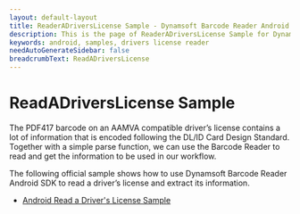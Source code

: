 ```yaml
---
layout: default-layout
title: ReaderADriversLicense Sample - Dynamsoft Barcode Reader Android edition
description: This is the page of ReaderADriversLicense Sample for Dynamsoft Barcode Reader Android SDK.
keywords: android, samples, drivers license reader
needAutoGenerateSidebar: false
breadcrumbText: ReadADriversLicense
---
```


# ReadADriversLicense Sample

The PDF417 barcode on an AAMVA compatible driver’s license contains a lot of information that is encoded following the DL/ID Card Design Standard. Together with a simple parse function, we can use the Barcode Reader to read and get the information to be used in our workflow.

The following official sample shows how to use Dynamsoft Barcode Reader Android SDK to read a driver’s license and extract its information.

- <a href="https://github.com/Dynamsoft/barcode-reader-mobile-samples/tree/main/android/Usecase/ReadADriversLicense/" target="_blank">Android Read a Driver's License Sample</a>
